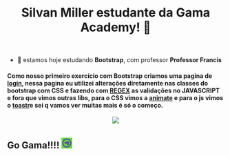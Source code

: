 <h1 style = display: "inline block" align = "center" margin = "0px" >Silvan Miller estudante da Gama Academy! 👋</h1>
<br>

- 🧠 estamos hoje estudando **Bootstrap**, com professor **Professor Francis**

#### Como nosso primeiro exercício com **Bootstrap** criamos uma pagina de [login](./asset/imgPrincipal.jpg), nessa pagina eu utilizei alterações diretamente nas classes do bootstrap com **CSS** e fazendo com [**REGEX**](https://regexr.com/) as validações no **JAVASCRIPT** e fora que vimos outras libs, para o **CSS** vimos a [**animate**](https://animate.style/) e para o **js** vimos o [**toastr**](https://codeseven.github.io/toastr/)e sei q vamos ver muitas mais é só o começo.

<p style = display: "inline_block" align = "center">
<img width = "400px" src="./bootstrap_01/aula_02_form/asset/imgPrincipal.jpg">
<p/>

## Go Gama!!!! <img width = "25px" src="./asset/logoGama.png">

